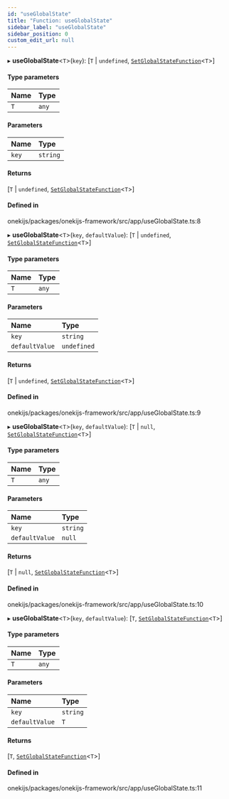 ```yaml
---
id: "useGlobalState"
title: "Function: useGlobalState"
sidebar_label: "useGlobalState"
sidebar_position: 0
custom_edit_url: null
---
```


▸ **useGlobalState**<`T`\>(`key`): [`T` \| `undefined`, [`SetGlobalStateFunction`](../types/SetGlobalStateFunction.md)<`T`\>]

#### Type parameters

| Name | Type |
| :------ | :------ |
| `T` | `any` |

#### Parameters

| Name | Type |
| :------ | :------ |
| `key` | `string` |

#### Returns

[`T` \| `undefined`, [`SetGlobalStateFunction`](../types/SetGlobalStateFunction.md)<`T`\>]

#### Defined in

onekijs/packages/onekijs-framework/src/app/useGlobalState.ts:8

▸ **useGlobalState**<`T`\>(`key`, `defaultValue`): [`T` \| `undefined`, [`SetGlobalStateFunction`](../types/SetGlobalStateFunction.md)<`T`\>]

#### Type parameters

| Name | Type |
| :------ | :------ |
| `T` | `any` |

#### Parameters

| Name | Type |
| :------ | :------ |
| `key` | `string` |
| `defaultValue` | `undefined` |

#### Returns

[`T` \| `undefined`, [`SetGlobalStateFunction`](../types/SetGlobalStateFunction.md)<`T`\>]

#### Defined in

onekijs/packages/onekijs-framework/src/app/useGlobalState.ts:9

▸ **useGlobalState**<`T`\>(`key`, `defaultValue`): [`T` \| ``null``, [`SetGlobalStateFunction`](../types/SetGlobalStateFunction.md)<`T`\>]

#### Type parameters

| Name | Type |
| :------ | :------ |
| `T` | `any` |

#### Parameters

| Name | Type |
| :------ | :------ |
| `key` | `string` |
| `defaultValue` | ``null`` |

#### Returns

[`T` \| ``null``, [`SetGlobalStateFunction`](../types/SetGlobalStateFunction.md)<`T`\>]

#### Defined in

onekijs/packages/onekijs-framework/src/app/useGlobalState.ts:10

▸ **useGlobalState**<`T`\>(`key`, `defaultValue`): [`T`, [`SetGlobalStateFunction`](../types/SetGlobalStateFunction.md)<`T`\>]

#### Type parameters

| Name | Type |
| :------ | :------ |
| `T` | `any` |

#### Parameters

| Name | Type |
| :------ | :------ |
| `key` | `string` |
| `defaultValue` | `T` |

#### Returns

[`T`, [`SetGlobalStateFunction`](../types/SetGlobalStateFunction.md)<`T`\>]

#### Defined in

onekijs/packages/onekijs-framework/src/app/useGlobalState.ts:11
